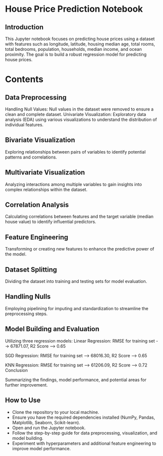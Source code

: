 # House Price Prediction Notebook
## Introduction
This Jupyter notebook focuses on predicting house prices using a dataset with features such as longitude, latitude, housing median age, total rooms, total bedrooms, population, households, median income, and ocean proximity. The goal is to build a robust regression model for predicting house prices.

# Contents
## Data Preprocessing
Handling Null Values: Null values in the dataset were removed to ensure a clean and complete dataset.
Univariate Visualization: Exploratory data analysis (EDA) using various visualizations to understand the distribution of individual features.
## Bivariate Visualization

Exploring relationships between pairs of variables to identify potential patterns and correlations.
## Multivariate Visualization

Analyzing interactions among multiple variables to gain insights into complex relationships within the dataset.
## Correlation Analysis

Calculating correlations between features and the target variable (median house value) to identify influential predictors.
## Feature Engineering

Transforming or creating new features to enhance the predictive power of the model.
## Dataset Splitting

Dividing the dataset into training and testing sets for model evaluation.
## Handling Nulls

Employing pipelining for imputing and standardization to streamline the preprocessing steps.
## Model Building and Evaluation

Utilizing three regression models:
 Linear Regression: RMSE for training set --> 67871.07, R2 Score --> 0.65 
 
 SGD Regression: RMSE for training set --> 68016.30, R2 Score --> 0.65
 
 KNN Regression: RMSE for training set --> 61206.09, R2 Score --> 0.72
Conclusion

Summarizing the findings, model performance, and potential areas for further improvement.
## How to Use
- Clone the repository to your local machine.
- Ensure you have the required dependencies installed (NumPy, Pandas, Matplotlib, Seaborn, Scikit-learn).
- Open and run the Jupyter notebook.
- Follow the step-by-step guide for data preprocessing, visualization, and model building.
- Experiment with hyperparameters and additional feature engineering to improve model performance.
